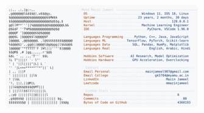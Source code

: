 <picture>
  <source srcset="https://raw.githubusercontent.com/mmazinjameel/mmazinjameel/main/dark_mode.svg?v=1738636759" media="(prefers-color-scheme: dark)">
  <img src="https://raw.githubusercontent.com/mmazinjameel/mmazinjameel/main/light_mode.svg?v=1738636759">
</picture>
